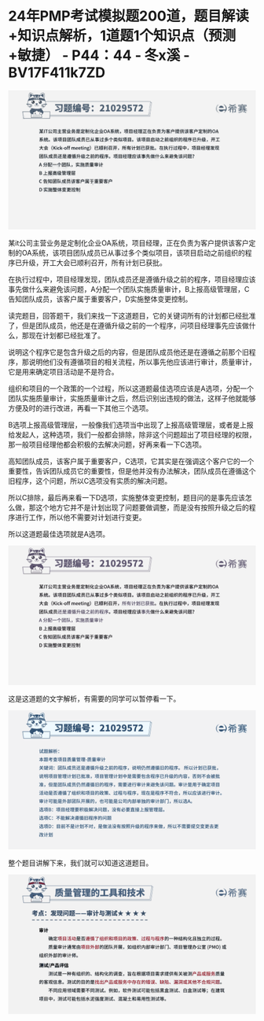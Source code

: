# 24年PMP考试模拟题200道，题目解读+知识点解析，1道题1个知识点（预测+敏捷） - P44：44 - 冬x溪 - BV17F411k7ZD

![](img/ae68bb39535e23d96167e3507e311f6f_0.png)

某it公司主营业务是定制化企业OA系统，项目经理，正在负责为客户提供该客户定制的OA系统，该项目团队成员已从事过多个类似项目，该项目启动之前组织的程序已升级，开工大会已顺利召开，所有计划已获批。

在执行过程中，项目经理发现，团队成员还是遵循升级之前的程序，项目经理应该事先做什么来避免该问题，A分配一个团队实施质量审计，B上报高级管理层，C告知团队成员，该客户属于重要客户，D实施整体变更控制。

读完题目，回答题干，我们来找一下这道题目，它的关键词所有的计划都已经批准了，但是团队成员，他还是在遵循升级之前的一个程序，问项目经理事先应该做什么，那现在计划都已经批准了。

说明这个程序它是包含升级之后的内容，但是团队成员他还是在遵循之前那个旧程序，那说明他们没有遵循项目的相关流程，所以事先他应该进行审计，质量审计，它是用来确定项目活动是不是符合。

组织和项目的一个政策的一个过程，所以这道题最佳选项应该是A选项，分配一个团队实施质量审计，实施质量审计之后，然后识别出违规的做法，这样子他就能够方便及时的进行改进，再看一下其他三个选项。

B选项上报高级管理层，一般像我们选项当中出现了上报高级管理层，或者是上报给发起人，这种选项，我们一般都会排除，除非这个问题超出了项目经理的权限，那一般项目经理他都会积极的去解决问题，好再来看一下C选项。

高知团队成员，该客户属于重要客户，C选项，它其实是在强调这个客户它的一个重要性，告诉团队成员它的重要性，但是他并没有办法解决，团队成员在遵循这个旧程序，这个问题，所以C选项没有实质的解决问题。

所以C排除，最后再来看一下D选项，实施整体变更控制，题目问的是事先应该怎么做，那这个地方它并不是计划出现了问题要做调整，而是没有按照升级之后的程序进行工作，所以他不需要对计划进行变更。

所以这道题最佳选项就是A选项。

![](img/ae68bb39535e23d96167e3507e311f6f_2.png)

这是这道题的文字解析，有需要的同学可以暂停看一下。

![](img/ae68bb39535e23d96167e3507e311f6f_4.png)

整个题目讲解下来，我们就可以知道这道题目。

![](img/ae68bb39535e23d96167e3507e311f6f_6.png)